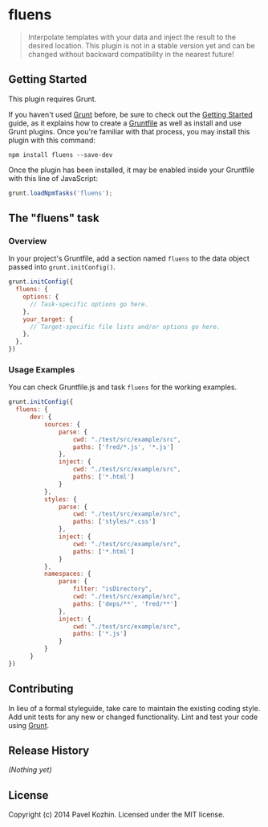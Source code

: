 # fluens

> Interpolate templates with your data and inject the result to the desired location.
> This plugin is not in a stable version yet and can be changed without backward compatibility in the nearest future!

## Getting Started
This plugin requires Grunt.

If you haven't used [Grunt](http://gruntjs.com/) before, be sure to check out the [Getting Started](http://gruntjs.com/getting-started) guide, as it explains how to create a [Gruntfile](http://gruntjs.com/sample-gruntfile) as well as install and use Grunt plugins. Once you're familiar with that process, you may install this plugin with this command:

```shell
npm install fluens --save-dev
```

Once the plugin has been installed, it may be enabled inside your Gruntfile with this line of JavaScript:

```js
grunt.loadNpmTasks('fluens');
```

## The "fluens" task

### Overview
In your project's Gruntfile, add a section named `fluens` to the data object passed into `grunt.initConfig()`.

```js
grunt.initConfig({
  fluens: {
    options: {
      // Task-specific options go here.
    },
    your_target: {
      // Target-specific file lists and/or options go here.
    },
  },
})
```

### Usage Examples

You can check Gruntfile.js and task `fluens` for the working examples.

```js
grunt.initConfig({
  fluens: {
      dev: {
          sources: {
              parse: {
                  cwd: "./test/src/example/src",
                  paths: ['fred/*.js', '*.js']
              },
              inject: {
                  cwd: "./test/src/example/src",
                  paths: ['*.html']
              }
          },
          styles: {
              parse: {
                  cwd: "./test/src/example/src",
                  paths: ['styles/*.css']
              },
              inject: {
                  cwd: "./test/src/example/src",
                  paths: ['*.html']
              }
          },
          namespaces: {
              parse: {
                  filter: "isDirectory",
                  cwd: "./test/src/example/src",
                  paths: ['deps/**', 'fred/**']
              },
              inject: {
                  cwd: "./test/src/example/src",
                  paths: ['*.js']
              }
          }
      }
})
```

## Contributing
In lieu of a formal styleguide, take care to maintain the existing coding style. Add unit tests for any new or changed functionality. Lint and test your code using [Grunt](http://gruntjs.com/).

## Release History
_(Nothing yet)_

## License
Copyright (c) 2014 Pavel Kozhin. Licensed under the MIT license.
